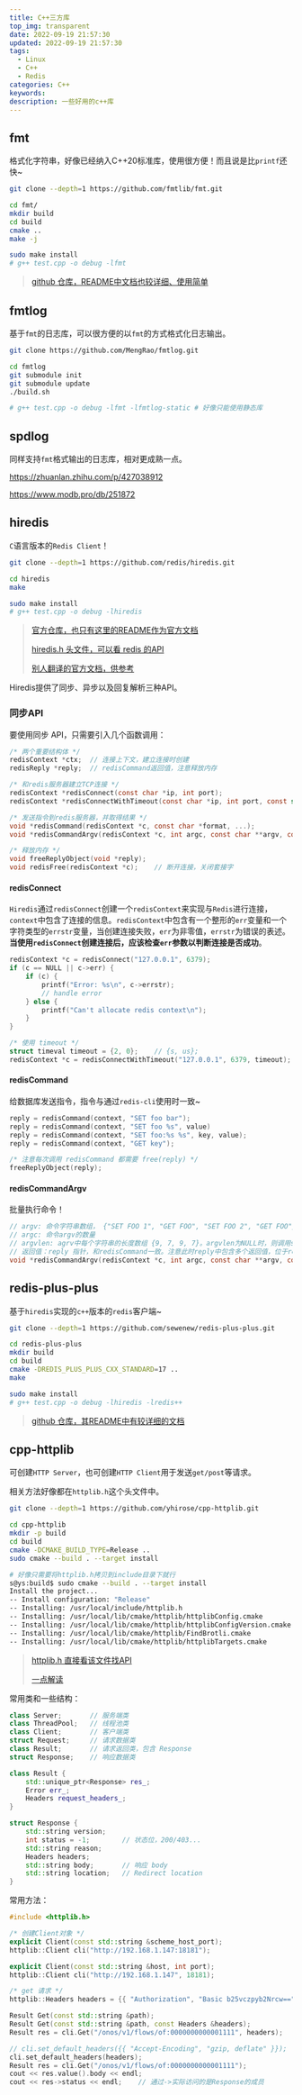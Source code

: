 ```yaml
---
title: C++三方库
top_img: transparent
date: 2022-09-19 21:57:30
updated: 2022-09-19 21:57:30
tags:
  - Linux
  - C++
  - Redis
categories: C++
keywords:
description: 一些好用的c++库
---
```


## fmt

格式化字符串，好像已经纳入C++20标准库，使用很方便！而且说是比`printf`还快~

```bash
git clone --depth=1 https://github.com/fmtlib/fmt.git

cd fmt/
mkdir build
cd build
cmake ..
make -j

sudo make install
# g++ test.cpp -o debug -lfmt
```

> [github 仓库，README中文档也较详细、使用简单](https://github.com/fmtlib/fmt)

## fmtlog

基于`fmt`的日志库，可以很方便的以`fmt`的方式格式化日志输出。

```bash
git clone https://github.com/MengRao/fmtlog.git

cd fmtlog
git submodule init
git submodule update
./build.sh

# g++ test.cpp -o debug -lfmt -lfmtlog-static # 好像只能使用静态库
```

## spdlog

同样支持`fmt`格式输出的日志库，相对更成熟一点。

https://zhuanlan.zhihu.com/p/427038912

https://www.modb.pro/db/251872

## hiredis

`C`语言版本的`Redis Client`！

```bash
git clone --depth=1 https://github.com/redis/hiredis.git

cd hiredis
make

sudo make install
# g++ test.cpp -o debug -lhiredis
```

> [官方仓库，也只有这里的README作为官方文档](https://github.com/redis/hiredis)
>
> [hiredis.h 头文件，可以看 redis 的API](https://github.com/redis/hiredis/blob/79ae5ffc693b57688b4c76141fd2c94868ebdbff/hiredis.h#L305)
>
> [别人翻译的官方文档，供参考](https://tangming.github.io/2019/10/14/redis-hiredis-introduction/)

Hiredis提供了同步、异步以及回复解析三种API。

### 同步API

要使用同步 API，只需要引入几个函数调用：

```c
/* 两个重要结构体 */
redisContext *ctx;	// 连接上下文，建立连接时创建
redisReply *reply;	// redisCommand返回值，注意释放内存

/* 和redis服务器建立TCP连接 */
redisContext *redisConnect(const char *ip, int port);
redisContext *redisConnectWithTimeout(const char *ip, int port, const struct timeval tv);

/* 发送指令到redis服务器，并取得结果 */
void *redisCommand(redisContext *c, const char *format, ...);
void *redisCommandArgv(redisContext *c, int argc, const char **argv, const size_t *argvlen);

/* 释放内存 */
void freeReplyObject(void *reply);
void redisFree(redisContext *c);    // 断开连接，关闭套接字
```

#### redisConnect

`Hiredis`通过`redisConnect`创建一个`redisContext`来实现与`Redis`进行连接，`context`中包含了连接的信息。`redisContext`中包含有一个整形的`err`变量和一个字符类型的`errstr`变量，当创建连接失败，`err`为非零值，`errstr`为错误的表述。**当使用`redisConnect`创建连接后，应该检查`err`参数以判断连接是否成功**。

```c
redisContext *c = redisConnect("127.0.0.1", 6379);
if (c == NULL || c->err) {
    if (c) {
        printf("Error: %s\n", c->errstr);
        // handle error
    } else {
        printf("Can't allocate redis context\n");
    }
}

/* 使用 timeout */
struct timeval timeout = {2, 0}; 	// {s, us};
redisContext *c = redisConnectWithTimeout("127.0.0.1", 6379, timeout);
```

#### redisCommand

给数据库发送指令，指令与通过`redis-cli`使用时一致~

```c
reply = redisCommand(context, "SET foo bar");
reply = redisCommand(context, "SET foo %s", value)
reply = redisCommand(context, "SET foo:%s %s", key, value);
reply = redisCommand(context, "GET key");

/* 注意每次调用 redisCommand 都需要 free(reply) */
freeReplyObject(reply);
```

#### redisCommandArgv

批量执行命令！

```c
// argv: 命令字符串数组， {"SET FOO 1", "GET FOO", "SET FOO 2", "GET FOO"};
// argc: 命令argv的数量
// argvlen: agrv中每个字符串的长度数组 {9, 7, 9, 7}。argvlen为NULL时，则调用strlen计算长度
// 返回值：reply 指针，和redisCommand一致。注意此时reply中包含多个返回值，位于reply->element数组中
void *redisCommandArgv(redisContext *c, int argc, const char **argv, const size_t *argvlen);
```

## redis-plus-plus

基于`hiredis`实现的`c++`版本的`redis`客户端~

```bash
git clone --depth=1 https://github.com/sewenew/redis-plus-plus.git

cd redis-plus-plus
mkdir build
cd build
cmake -DREDIS_PLUS_PLUS_CXX_STANDARD=17 ..
make

sudo make install
# g++ test.cpp -o debug -lhiredis -lredis++
```

> [github 仓库，其README中有较详细的文档](https://github.com/sewenew/redis-plus-plus)

## cpp-httplib

可创建`HTTP Server`，也可创建`HTTP Client`用于发送`get/post`等请求。

相关方法好像都在`httplib.h`这个头文件中。

```bash
git clone --depth=1 https://github.com/yhirose/cpp-httplib.git

cd cpp-httplib
mkdir -p build
cd build
cmake -DCMAKE_BUILD_TYPE=Release ..
sudo cmake --build . --target install

# 好像只需要将httplib.h拷贝到include目录下就行
s@ys:build$ sudo cmake --build . --target install
Install the project...
-- Install configuration: "Release"
-- Installing: /usr/local/include/httplib.h
-- Installing: /usr/local/lib/cmake/httplib/httplibConfig.cmake
-- Installing: /usr/local/lib/cmake/httplib/httplibConfigVersion.cmake
-- Installing: /usr/local/lib/cmake/httplib/FindBrotli.cmake
-- Installing: /usr/local/lib/cmake/httplib/httplibTargets.cmake
```

> [httplib.h 直接看该文件找API](https://github.com/yhirose/cpp-httplib/blob/master/httplib.h)
>
> [一点解读](https://segmentfault.com/a/1190000022419921)

常用类和一些结构：

```c++
class Server;       // 服务端类
class ThreadPool;   // 线程池类
class Client;       // 客户端类
struct Request;     // 请求数据类
class Result;       // 请求返回类，包含 Response
struct Response;    // 响应数据类

class Result {
    std::unique_ptr<Response> res_;
    Error err_;
    Headers request_headers_;
}

struct Response {
    std::string version;
    int status = -1;        // 状态位，200/403...
    std::string reason;
    Headers headers;
    std::string body;       // 响应 body
    std::string location;   // Redirect location
}
```

常用方法：

```c++
#include <httplib.h>

/* 创建Client对象 */
explicit Client(const std::string &scheme_host_port);
httplib::Client cli("http://192.168.1.147:18181");

explicit Client(const std::string &host, int port);
httplib::Client cli("http://192.168.1.147", 18181);

/* get 请求 */
httplib::Headers headers = {{ "Authorization", "Basic b25vczpyb2Nrcw==" }};

Result Get(const std::string &path);
Result Get(const std::string &path, const Headers &headers);
Result res = cli.Get("/onos/v1/flows/of:0000000000001111", headers);

// cli.set_default_headers({{ "Accept-Encoding", "gzip, deflate" }});
cli.set_default_headers(headers);
Result res = cli.Get("/onos/v1/flows/of:0000000000001111");
cout << res.value().body << endl;
cout << res->status << endl;    // 通过->实际访问的是Response的成员
```

